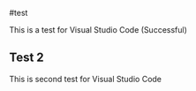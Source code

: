 #test

This is a test for Visual Studio Code (Successful)

## Test 2

This is second test for Visual Studio Code